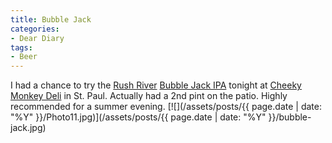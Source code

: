 ```yaml
---
title: Bubble Jack
categories:
- Dear Diary
tags:
- Beer
---
```


I had a chance to try the [Rush River](http://www.rushriverbeer.com/) [Bubble Jack IPA](http://rushriverbeer.com/our-beers/bubble-jack-india-pale-ale/) tonight at [Cheeky Monkey Deli](http://www.cheekymonkeydeli.com/) in St. Paul. Actually had a 2nd pint on the patio. Highly recommended for a summer evening.
[![](/assets/posts/{{ page.date | date: "%Y" }}/Photo11.jpg)](/assets/posts/{{ page.date | date: "%Y" }}/bubble-jack.jpg)
